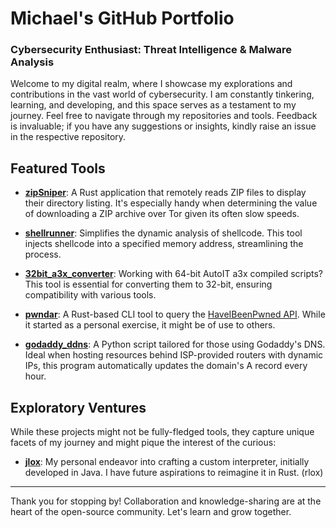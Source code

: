 # Michael's GitHub Portfolio

### Cybersecurity Enthusiast: Threat Intelligence & Malware Analysis

Welcome to my digital realm, where I showcase my explorations and contributions in the vast world of cybersecurity. I am constantly tinkering, learning, and developing, and this space serves as a testament to my journey. Feel free to navigate through my repositories and tools. Feedback is invaluable; if you have any suggestions or insights, kindly raise an issue in the respective repository.

## Featured Tools

- **[zipSniper](https://github.com/michaelf97/zipSniper)**: A Rust application that remotely reads ZIP files to display their directory listing. It's especially handy when determining the value of downloading a ZIP archive over Tor given its often slow speeds.

- **[shellrunner](https://github.com/michaelf97/shellcode_injector)**: Simplifies the dynamic analysis of shellcode. This tool injects shellcode into a specified memory address, streamlining the process.

- **[32bit_a3x_converter](https://github.com/michaelf97/32bit_a3x_converter)**: Working with 64-bit AutoIT a3x compiled scripts? This tool is essential for converting them to 32-bit, ensuring compatibility with various tools.

- **[pwndar](https://github.com/michaelf97/pwndar)**: A Rust-based CLI tool to query the [HaveIBeenPwned API](https://haveibeenpwned.com/). While it started as a personal exercise, it might be of use to others.

- **[godaddy_ddns](https://github.com/michaelf97/godaddy_ddns)**: A Python script tailored for those using Godaddy's DNS. Ideal when hosting resources behind ISP-provided routers with dynamic IPs, this program automatically updates the domain's A record every hour.


## Exploratory Ventures
While these projects might not be fully-fledged tools, they capture unique facets of my journey and might pique the interest of the curious:

- **[jlox](https://github.com/michaelf97/jlox)**: My personal endeavor into crafting a custom interpreter, initially developed in Java. I have future aspirations to reimagine it in Rust. (rlox)
---

Thank you for stopping by! Collaboration and knowledge-sharing are at the heart of the open-source community. Let's learn and grow together.
